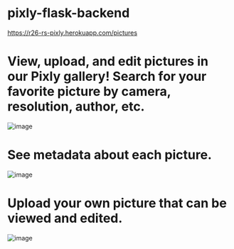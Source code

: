 # pixly-flask-backend
https://r26-rs-pixly.herokuapp.com/pictures

# View, upload, and edit pictures in our Pixly gallery! Search for your favorite picture by camera, resolution, author, etc.
![image](https://user-images.githubusercontent.com/100234937/188331526-64e1e59e-d766-4a8a-b411-c1efed182159.png)

# See metadata about each picture.
![image](https://user-images.githubusercontent.com/100234937/188331561-bd50c6c6-c024-45e7-b070-46c2ea537871.png)

# Upload your own picture that can be viewed and edited.
![image](https://user-images.githubusercontent.com/100234937/188331580-e71b7dd8-b628-41dc-87b8-1d737c677920.png)
